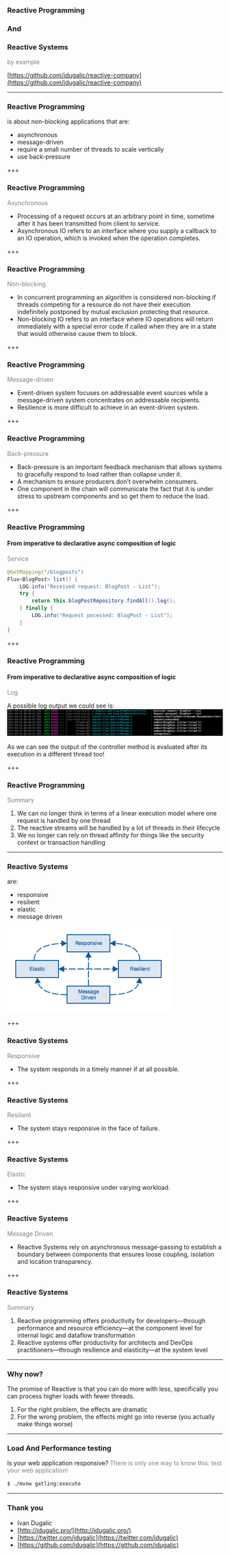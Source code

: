 ### Reactive Programming
### And
### Reactive Systems

<span style="color:gray">by example</span>

[https://github.com/idugalic/reactive-company](https://github.com/idugalic/reactive-company)

---

### Reactive Programming

is about non-blocking applications that are:

  - asynchronous
  - message-driven
  - require a small number of threads to scale vertically
  - use back-pressure

+++

### Reactive Programming

<span style="color:gray">Asynchronous</span>

  - Processing of a request occurs at an arbitrary point in time, sometime after it has been transmitted from client to service. 
  - Asynchronous IO refers to an interface where you supply a callback to an IO operation, which is invoked when the operation completes.
  
+++

### Reactive Programming

<span style="color:gray">Non-blocking</span>

  - In concurrent programming an algorithm is considered non-blocking if threads competing for a resource do not have their execution indefinitely postponed by mutual exclusion protecting that resource.
  - Non-blocking IO refers to an interface where IO operations will return immediately with a special error code if called when they are in a state that would otherwise cause them to block.

+++

### Reactive Programming

<span style="color:gray">Message-driven</span>

  - Event-driven system focuses on addressable event sources while a message-driven system concentrates on addressable recipients.
  - Resilience is more difficult to achieve in an event-driven system.

+++

### Reactive Programming

<span style="color:gray">Back-pressure</span>

  - Back-pressure is an important feedback mechanism that allows systems to gracefully respond to load rather than collapse under it.
  - A mechanism to ensure producers don’t overwhelm consumers.
  - One component in the chain will communicate the fact that it is under stress to upstream components and so get them to reduce the load.

+++

### Reactive Programming
#### From imperative to declarative async composition of logic

<span style="color:gray">Service</span>

```java
@GetMapping("/blogposts")
Flux<BlogPost> list() {
	LOG.info("Received request: BlogPost - List");
	try {
		return this.blogPostRepository.findAll().log();
	} finally {
		LOG.info("Request pocessed: BlogPost - List");
	}
}
```

+++

### Reactive Programming
#### From imperative to declarative async composition of logic

<span style="color:gray">Log</span>

A possible log output we could see is:
![Log - Reactive](assets/logs-reactive.png?raw=true)

As we can see the output of the controller method is evaluated after its execution in a different thread too!

+++

### Reactive Programming

<span style="color:gray">Summary</span>

<ol>
	<li class="fragment" data-fragment-index="1">We can no longer think in terms of a linear execution model where one request is handled by one thread</li>
	<li class="fragment" data-fragment-index="2">The reactive streams will be handled by a lot of threads in their lifecycle</li>
	<li class="fragment" data-fragment-index="3">We no longer can rely on thread affinity for things like the security context or transaction handling</li>
</ol>

---

### Reactive Systems

are:

  - responsive
  - resilient
  - elastic
  - message driven
  
![Reactive Traits](assets/reactive-traits.png?raw=true)

+++

### Reactive Systems

<span style="color:gray">Responsive</span>

  - The system responds in a timely manner if at all possible.

+++

### Reactive Systems

<span style="color:gray">Resilient</span>

  - The system stays responsive in the face of failure.

+++

### Reactive Systems
 
<span style="color:gray">Elastic</span>

  - The system stays responsive under varying workload.

+++

### Reactive Systems

<span style="color:gray">Message Driven</span>

  - Reactive Systems rely on asynchronous message-passing to establish a boundary between components that ensures loose coupling, isolation and location transparency.

+++

### Reactive Systems

<span style="color:gray">Summary</span>

<ol>
	<li class="fragment" data-fragment-index="1">Reactive programming offers productivity for developers—through performance and resource efficiency—at the component level for internal logic and dataflow transformation</li>
	<li class="fragment" data-fragment-index="2">Reactive systems offer productivity for architects and DevOps practitioners—through resilience and elasticity—at the system level</li>
</ol>

---

### Why now?

The promise of Reactive is that you can do more with less, specifically you can process higher loads with fewer threads. 

<ol>
	<li class="fragment" data-fragment-index="1">For the right problem, the effects are dramatic</li>
	<li class="fragment" data-fragment-index="2">For the wrong problem, the effects might go into reverse (you actually make things worse)</li>
</ol>

---

### Load And Performance testing

Is your web application responsive? <span style="color:gray">There is only one way to know this: test your web application!</span>

```bash
$ ./mvnw gatling:execute
```

---

### Thank you

 - Ivan Dugalic
 - [http://idugalic.pro/](http://idugalic.pro/)
 - [https://twitter.com/idugalic](https://twitter.com/idugalic)
 - [https://github.com/idugalic](https://github.com/idugalic)


